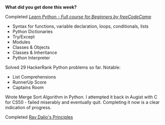 **What did you get done this week?**

Completed [_Learn Python - Full course for Beginners by freeCodeCamp_](https://www.youtube.com/watch?v=rfscVS0vtbw&t=1s) 
  - Syntax for functions, variable declaration, loops, conditionals, lists
  - Python Dictionaries
  - Try/Except
  - Modules
  - Classes & Objects
  - Classes & Inheritance
  - Python Interpreter

Solved 29 HackerRank Python problems so far. Notable:
  - List Comprehensions
  - RunnerUp Score
  - Captains Room

Wrote Merge Sort Algorithm in Python. I attempted it back in Augist with C for CS50 - failed miserably and eventually quit. Completing it now is a clear indication of progress.

Completed [Ray Dalio's Principles](https://ia600207.us.archive.org/27/items/BridgewaterRayDalioPrinciples/Bridgewater%20-%20Ray%20Dalio%20-%20Principles.pdf)
